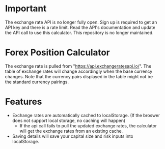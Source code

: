 
# Important
The exchange rate API is no longer fully open.
Sign up is required to get an API key and there is a rate limit.
Read the API's documentation and update the API call to use this calculator.
This repository is no longer maintained.


# Forex Position Calculator
The exchange rate is pulled from "https://api.exchangeratesapi.io/".
The table of exchange rates will change accordingly when the base currency changes.
Note that the currency pairs displayed in the table might not be the standard currency pairings.

# Features
- Exchange rates are automatically cached to localStorage. (If the broswer does not support local storage, no caching will happen)
	- If the api call fails to pull the updated exchange rates, the calculator will get the exchange rates from an existing cache.
- Saving details will save your capital size and risk inputs into localStorage.


